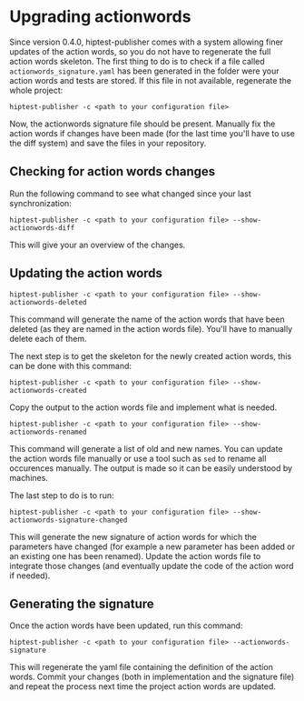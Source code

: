 Upgrading actionwords
=====================

Since version 0.4.0, hiptest-publisher comes with a system allowing finer updates of the action words, so you do not have to regenerate the full action words skeleton.
The first thing to do is to check if a file called ``actionwords_signature.yaml`` has been generated in the folder were your action words and tests are stored. If this file in not available, regenerate the whole project:

```shell
hiptest-publisher -c <path to your configuration file>
```

Now, the actionwords signature file should be present. Manually fix the action words if changes have been made (for the last time you'll have to use the diff system) and save the files in your repository.

Checking for action words changes
---------------------------------


Run the following command to see what changed since your last synchronization:

```shell
hiptest-publisher -c <path to your configuration file> --show-actionwords-diff
```

This will give your an overview of the changes.

Updating the action words
-------------------------

```shell
hiptest-publisher -c <path to your configuration file> --show-actionwords-deleted
```

This command will generate the name of the action words that have been deleted (as they are named in the action words file). You'll have to manually delete each of them.

The next step is to get the skeleton for the newly created action words, this can be done with this command:

```shell
hiptest-publisher -c <path to your configuration file> --show-actionwords-created
```

Copy the output to the action words file and implement what is needed.

```shell
hiptest-publisher -c <path to your configuration file> --show-actionwords-renamed
```

This command will generate a list of old and new names. You can update the action words file manually or use a tool such as ``sed`` to rename all occurences manually. The output is made so it can be easily understood by machines.

The last step to do is to run:

```shell
hiptest-publisher -c <path to your configuration file> --show-actionwords-signature-changed
```

This will generate the new signature of action words for which the parameters have changed (for example a new parameter has been added or an existing one has been renamed).
Update the action words file to integrate those changes (and eventually update the code of the action word if needed).

Generating the signature
------------------------

Once the action words have been updated, run this command:

```shell
hiptest-publisher -c <path to your configuration file> --actionwords-signature
```

This will regenerate the yaml file containing the definition of the action words. Commit your changes (both in implementation and the signature file) and repeat the process next time the project action words are updated.
